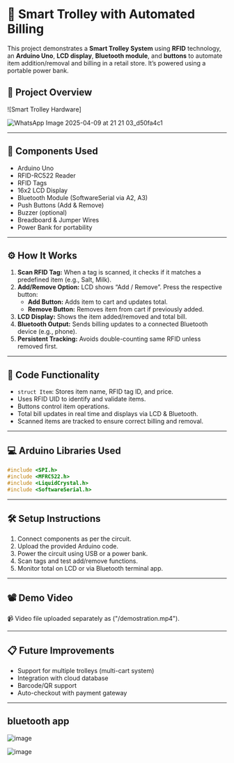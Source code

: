 
# 🛒 Smart Trolley with Automated Billing

This project demonstrates a **Smart Trolley System** using **RFID** technology, an **Arduino Uno**, **LCD display**, **Bluetooth module**, and **buttons** to automate item addition/removal and billing in a retail store. It’s powered using a portable power bank.

## 📸 Project Overview

![Smart Trolley Hardware]


![WhatsApp Image 2025-04-09 at 21 21 03_d50fa4c1](https://github.com/user-attachments/assets/c7f0bb7f-0645-42ad-9c4a-b5ffd7e3c9ab)

---

## 🔧 Components Used

- Arduino Uno
- RFID-RC522 Reader
- RFID Tags
- 16x2 LCD Display
- Bluetooth Module (SoftwareSerial via A2, A3)
- Push Buttons (Add & Remove)
- Buzzer (optional)
- Breadboard & Jumper Wires
- Power Bank for portability

---

## ⚙️ How It Works

1. **Scan RFID Tag:** When a tag is scanned, it checks if it matches a predefined item (e.g., Salt, Milk).
2. **Add/Remove Option:** LCD shows “Add / Remove”. Press the respective button:
   - **Add Button:** Adds item to cart and updates total.
   - **Remove Button:** Removes item from cart if previously added.
3. **LCD Display:** Shows the item added/removed and total bill.
4. **Bluetooth Output:** Sends billing updates to a connected Bluetooth device (e.g., phone).
5. **Persistent Tracking:** Avoids double-counting same RFID unless removed first.

---

## 🧠 Code Functionality

- `struct Item`: Stores item name, RFID tag ID, and price.
- Uses RFID UID to identify and validate items.
- Buttons control item operations.
- Total bill updates in real time and displays via LCD & Bluetooth.
- Scanned items are tracked to ensure correct billing and removal.

---

## 💻 Arduino Libraries Used

```cpp
#include <SPI.h>
#include <MFRC522.h>
#include <LiquidCrystal.h>
#include <SoftwareSerial.h>
```

---

## 🛠️ Setup Instructions

1. Connect components as per the circuit.
2. Upload the provided Arduino code.
3. Power the circuit using USB or a power bank.
4. Scan tags and test add/remove functions.
5. Monitor total on LCD or via Bluetooth terminal app.

---

## 📽️ Demo Video

📹 Video file uploaded separately as ("/demostration.mp4").

---

## 📋 Future Improvements

- Support for multiple trolleys (multi-cart system)
- Integration with cloud database 
- Barcode/QR support
- Auto-checkout with payment gateway

---
## bluetooth app 

![image](https://github.com/user-attachments/assets/ab48aad8-0ba8-4356-a085-3b6d0d1bccbc)


![image](https://github.com/user-attachments/assets/8d3853cd-0ef9-4595-8608-6f47f5dd50e8)





